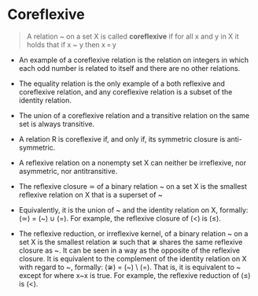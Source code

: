 # Coreflexive

> A relation ~ on a set X is called **coreflexive** if for all x and y in X it holds that if x ~ y then x = y

- An example of a coreflexive relation is the relation on integers in which each odd number is related to itself and there are no other relations.

- The equality relation is the only example of a both reflexive and coreflexive relation, and any coreflexive relation is a subset of the identity relation.

- The union of a coreflexive relation and a transitive relation on the same set is always transitive.

- A relation R is coreflexive if, and only if, its symmetric closure is anti-symmetric.

* A reflexive relation on a nonempty set X can neither be irreflexive, nor asymmetric, nor antitransitive.

* The reflexive closure ≃ of a binary relation ~ on a set X is the smallest reflexive relation on X that is a superset of ~
* Equivalently, it is the union of ~ and the identity relation on X, formally: (≃) = (~) ∪ (=). For example, the reflexive closure of (<) is (≤).

* The reflexive reduction, or irreflexive kernel, of a binary relation ~ on a set X is the smallest relation ≆ such that ≆ shares the same reflexive closure as ~. It can be seen in a way as the opposite of the reflexive closure. It is equivalent to the complement of the identity relation on X with regard to ~, formally: (≆) = (~) \ (=). That is, it is equivalent to ~ except for where x~x is true. For example, the reflexive reduction of (≤) is (<).
